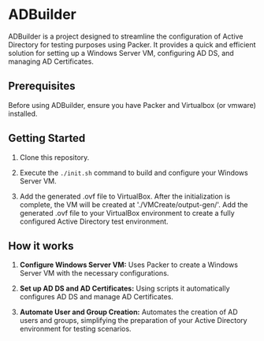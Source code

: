 # ADBuilder

ADBuilder is a project designed to streamline the configuration of Active Directory for testing purposes using Packer. It provides a quick and efficient solution for setting up a Windows Server VM, configuring AD DS, and managing AD Certificates.

## Prerequisites

Before using ADBuilder, ensure you have Packer and Virtualbox (or vmware) installed.


## Getting Started

1. Clone this repository.

2. Execute the `./init.sh` command to build and configure your Windows Server VM.

3. Add the generated .ovf file to VirtualBox. After the initialization is complete, the VM will be created at './VMCreate/output-gen/'. Add the generated .ovf file to your VirtualBox environment to create a fully configured Active Directory test environment.

## How it works

1. **Configure Windows Server VM:**
   Uses Packer to create a Windows Server VM with the necessary configurations.

2. **Set up AD DS and AD Certificates:**
   Using scripts it automatically configures AD DS and manage AD Certificates.

3. **Automate User and Group Creation:**
   Automates the creation of AD users and groups, simplifying the preparation of your Active Directory environment for testing scenarios.
